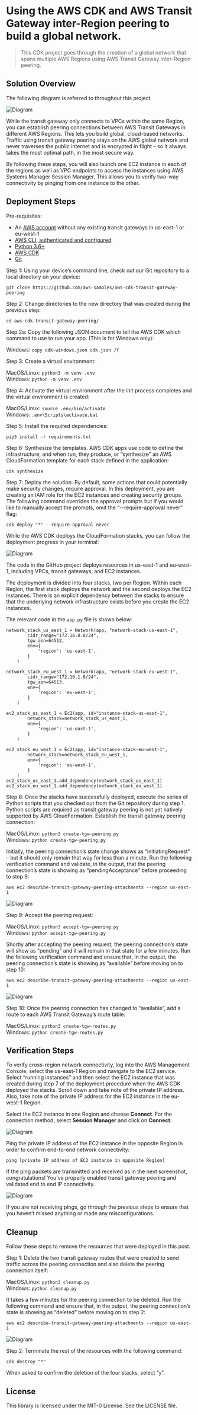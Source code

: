# Using the AWS CDK and AWS Transit Gateway inter-Region peering to build a global network.

> This CDK project goes through the creation of a global network that spans multiple AWS Regions using AWS Transit Gateway inter-Region peering.

## Solution Overview

The following diagram is referred to throughout this project.

![Diagram](img/TGW_peering_CDK_diagram.png)

While the transit gateway only connects to VPCs within the same Region, you can establish peering connections between AWS Transit Gateways in different AWS Regions. This lets you build global, cloud-based networks. Traffic using transit gateway peering stays on the AWS global network and never traverses the public internet and is encrypted in flight – so it always takes the most optimal path, in the most secure way.

By following these steps, you will also launch one EC2 instance in each of the regions as well as VPC endpoints to access the instances using AWS Systems Manager Session Manager. This allows you to verify two-way connectivity by pinging from one instance to the other.

## Deployment Steps

Pre-requisites:

-	An [AWS account](https://aws.amazon.com/) without any existing transit gateways in us-east-1 or eu-west-1
-	[AWS CLI, authenticated and configured](https://docs.aws.amazon.com/cli/latest/userguide/cli-configure-files.html)
-	[Python 3.6+](https://www.python.org/downloads/)
-	[AWS CDK](https://docs.aws.amazon.com/cdk/latest/guide/getting_started.html#getting_started_install)
-	[Git](http://git-scm.com/downloads)

Step 1: Using your device’s command line, check out our Git repository to a local directory on your device:

`git clone https://github.com/aws-samples/aws-cdk-transit-gateway-peering`

Step 2: Change directories to the new directory that was created during the previous step:

`cd aws-cdk-transit-gateway-peering/`

Step 2a: Copy the following JSON document to tell the AWS CDK which command to use to run your app. (This is for Windows only):

Windows: `copy cdk-windows.json cdk.json /Y`

Step 3: Create a virtual environment:

MacOS/Linux: `python3 -m venv .env`<br />
Windows: `python -m venv .env`

Step 4: Activate the virtual environment after the init process completes and the virtual environment is created:

MacOS/Linux: `source .env/bin/activate`<br />
Windows: `.env\Scripts\activate.bat`

Step 5: Install the required dependencies:

`pip3 install -r requirements.txt`

Step 6: Synthesize the templates. AWS CDK apps use code to define the infrastructure, and when run, they produce, or “synthesize” an AWS CloudFormation template for each stack defined in the application:

`cdk synthesize`

Step 7: Deploy the solution. By default, some actions that could potentially make security changes, require approval. In this deployment, you are creating an IAM role for the EC2 instances and creating security groups. The following command overrides the approval prompts but if you would like to manually accept the prompts, omit the “--require-approval never” flag:

`cdk deploy "*" --require-approval never`

While the AWS CDK deploys the CloudFormation stacks, you can follow the deployment progress in your terminal:

![Diagram](img/TGW_peering_CDK_stack_deployment.png)

The code in the GitHub project deploys resources in us-east-1 and eu-west-1, including VPCs, transit gateways, and EC2 instances.

The deployment is divided into four stacks, two per Region. Within each Region, the first stack deploys the network and the second deploys the EC2 instances. There is an explicit dependency between the stacks to ensure that the underlying network infrastructure exists before you create the EC2 instances. 

The relevant code in the `app.py` file is shown below:

```
network_stack_us_east_1 = Network(app, "network-stack-us-east-1",
        cidr_range="172.16.0.0/24",
        tgw_asn=64512,
        env={
            'region': 'us-east-1',
        }
    )

network_stack_eu_west_1 = Network(app, "network-stack-eu-west-1",
        cidr_range="172.16.1.0/24",
        tgw_asn=64513,
        env={
            'region': 'eu-west-1',
        }
    )

ec2_stack_us_east_1 = Ec2(app, id="instance-stack-us-east-1",
        network_stack=network_stack_us_east_1, 
        env={
            'region': 'us-east-1',
        }
    )

ec2_stack_eu_west_1 = Ec2(app, id="instance-stack-eu-west-1",
        network_stack=network_stack_eu_west_1, 
        env={
            'region': 'eu-west-1',
        }
    )
ec2_stack_us_east_1.add_dependency(network_stack_us_east_1)
ec2_stack_eu_west_1.add_dependency(network_stack_eu_west_1)
```

Step 8: Once the stacks have successfully deployed, execute the series of Python scripts that you checked out from the Git repository during step 1. Python scripts are required as transit gateway peering is not yet natively supported by AWS CloudFormation. Establish the transit gateway peering connection:

MacOS/Linux: `python3 create-tgw-peering.py`<br />
Windows: `python create-tgw-peering.py`

Initially, the peering connection’s state change shows as “initiatingRequest” – but it should only remain that way for less than a minute. Run the following verification command and validate, in the output, that the peering connection’s state is showing as “pendingAcceptance” before proceeding to step 9:

`aws ec2 describe-transit-gateway-peering-attachments --region us-east-1`

![Diagram](img/TGW_peering_attachment-pending.png)

Step 9: Accept the peering request:

MacOS/Linux: `python3 accept-tgw-peering.py`<br />
Windows: `python accept-tgw-peering.py`

Shortly after accepting the peering request, the peering connection’s state will show as “pending” and it will remain in that state for a few minutes. Run the following verification command and ensure that, in the output, the peering connection’s state is showing as “available” before moving on to step 10:

`aws ec2 describe-transit-gateway-peering-attachments --region us-east-1`

![Diagram](img/TGW_peering_attachment-available.png)

Step 10: Once the peering connection has changed to “available”, add a route to each AWS Transit Gateway’s route table:

MacOS/Linux: `python3 create-tgw-routes.py`<br />
Windows: `python create-tgw-routes.py`

## Verification Steps

To verify cross-region network connectivity, log into the AWS Management Console, select the us-east-1 Region and navigate to the EC2 service. Select “running instances” and then select the EC2 instance that was created during step 7 of the deployment procedure when the AWS CDK deployed the stacks. Scroll down and take note of the private IP address. Also, take note of the private IP address for the EC2 instance in the eu-west-1 Region. 

Select the EC2 instance in one Region and choose **Connect**. For the connection method, select **Session Manager** and click on **Connect**:

![Diagram](img/TGW_peering_CDK_connect_EC2.png)

Ping the private IP address of the EC2 instance in the opposite Region in order to confirm end-to-end network connectivity:

`ping [private IP address of EC2 instance in opposite Region]`

If the ping packets are transmitted and received as in the next screenshot, congratulations! You’ve properly enabled transit gateway peering and validated end to end IP connectivity.

![Diagram](img/TGW_peering_CDK_ping.png)

If you are not receiving pings, go through the previous steps to ensure that you haven’t missed anything or made any misconfigurations.

## Cleanup

Follow these steps to remove the resources that were deployed in this post.

Step 1: Delete the two transit gateway routes that were created to send traffic across the peering connection and also delete the peering connection itself:

MacOS/Linux: `python3 cleanup.py`<br />
Windows: `python cleanup.py`

It takes a few minutes for the peering connection to be deleted. Run the following command and ensure that, in the output, the peering connection’s state is showing as “deleted” before moving on to step 2:

`aws ec2 describe-transit-gateway-peering-attachments --region us-east-1`

![Diagram](img/TGW_peering_attachment-deleted.png)

Step 2:  Terminate the rest of the resources with the following command: 

`cdk destroy "*"`

When asked to confirm the deletion of the four stacks, select “`y`”.

## License

This library is licensed under the MIT-0 License. See the LICENSE file.